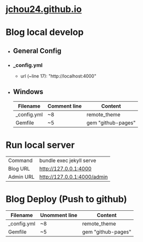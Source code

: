 # [jchou24.github.io](https://jchou24.github.io/)

# Blog local develop

  - ## General Config

  - ### _config.yml
    - url (~line 17):  "http://localhost:4000"

- ## Windows

  | Filename    | Comment line | Content            |
  |-------------|--------------|--------------------|
  | _config.yml | ~8           | remote_theme       |
  | Gemfile     | ~5           | gem "github-pages" |

# Run local server

|           |                             |    
|-----------|-----------------------------|
| Command   | bundle exec jekyll serve    | 
| Blog URL  | http://127.0.0.1:4000       | 
| Admin URL | http://127.0.0.1:4000/admin |


# Blog Deploy (Push to github)

| Filename    | Unomment line | Content            |
|-------------|---------------|--------------------|
| _config.yml | ~8            | remote_theme       |
| Gemfile     | ~5            | gem "github-pages" |